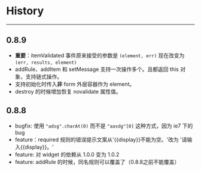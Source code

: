 # History

---

## 0.8.9

*   **重要**：itemValidated 事件原来接受的参数是 `(element, err)` 现在改变为 `(err, results, element)`
*   addRule、addItem 和 setMessage 支持一次操作多个。且都返回 this 对象，支持链式操作。
*   支持初始化时传入**非** form 外层容器作为 element。
*   destroy 的时候增加恢复 novalidate 属性值。

## 0.8.8

*   bugfix: 使用 `"adsg".charAt(0)` 而不是 `"aasdg"[0]` 这种方式，因为 ie7 下的 bug
*   feature：required 规则的错误提示文案从'{{display}}不能为空。'改为 '请输入{{display}}。'
*   feature: 对 widget 的依赖从 1.0.0 变为 1.0.2
*   feature: addRule 的时候，同名规则可以覆盖了（0.8.8之前不能覆盖）
